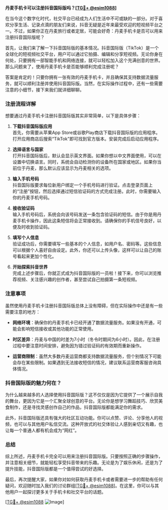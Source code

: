 **丹麦手机卡可以注册抖音国际版吗？[[TG💪+ @esim1088](https://t.me/s/esim1088)]**

在当今这个数字化时代，社交平台已经成为人们生活中不可或缺的一部分。对于喜欢分享生活、记录点滴的朋友们来说，抖音无疑是近年来最受欢迎的短视频平台之一。不过，如果你正在丹麦旅行或者定居，可能会好奇：丹麦手机卡是否可以用来注册抖音国际版呢？

首先，让我们来了解一下抖音国际版的基本情况。抖音国际版（TikTok）是一个全球化的短视频社交平台，用户可以通过它拍摄、编辑和分享短视频。无论你身在何处，只要拥有一部智能手机和网络连接，就可以轻松加入这个充满创意的世界。那么问题来了，使用丹麦手机卡是否能够顺利完成注册呢？

答案是肯定的！只要你拥有一张有效的丹麦手机卡，并且确保其支持数据流量服务，就可以顺利注册并使用抖音国际版。当然，在实际操作过程中，还有一些需要注意的小细节，接下来我们就详细聊聊。

### 注册流程详解

想要通过丹麦手机卡注册抖音国际版其实非常简单，以下是具体步骤：

1. **下载抖音国际版应用**  
   首先，你需要从苹果App Store或谷歌Play商店下载抖音国际版的应用程序。打开应用商店后搜索“TikTok”即可找到官方版本。安装完成后启动应用程序。

2. **选择语言与国家**  
   打开抖音国际版后，默认会显示英文界面。如果你想以中文界面使用，可以在设置中切换语言。同时，系统会自动检测你的设备所在国家或地区。如果你当前位于丹麦，那么默认应该显示为丹麦相关的选项。

3. **输入手机号码**  
   抖音国际版要求每位新用户绑定一个手机号码进行验证。点击登录页面上的“注册”按钮，然后选择通过短信验证码的方式完成注册。此时，你需要输入你的丹麦手机号码。

4. **接收验证码**  
   输入手机号码后，系统会向该号码发送一条包含验证码的短信。由于你是用丹麦手机卡操作，因此这条短信将会正常接收到。请确保你的手机信号良好，以便及时收到验证码。

5. **填写个人信息**  
   验证成功后，你需要填写一些基本的个人信息，如用户名、密码等。这些信息可以根据个人喜好自由设定。此外，你还可以上传头像，这样可以让自己的账号看起来更加个性化。

6. **开始探索抖音世界**  
   完成上述步骤后，你就正式成为抖音国际版的一员啦！接下来，你可以浏览推荐视频、关注感兴趣的创作者，甚至尝试自己拍摄第一条短视频。

### 注意事项

虽然使用丹麦手机卡注册抖音国际版总体上没有障碍，但在实际操作中还是有一些需要注意的地方：

- **网络环境**：确保你的丹麦手机卡已经开通了数据流量服务。如果没有开通，可能会影响短信接收或其他功能的正常使用。
  
- **时区差异**：丹麦与中国的时差为7小时（冬令时期间为6小时）。因此，在注册过程中要注意时间安排，避免因为错过验证码的有效期而重新操作。

- **运营商限制**：虽然大多数丹麦运营商都支持数据流量服务，但个别情况下可能会存在某些限制。如果遇到无法接收短信的情况，建议联系运营商客服咨询具体情况。

### 抖音国际版的魅力何在？

为什么越来越多的人选择使用抖音国际版？这不仅仅是因为它提供了一个展示自我的舞台，更因为它是一个汇聚全球创意的平台。无论你是想学习舞蹈技巧、欣赏美食制作，还是寻找灵感创作自己的作品，抖音国际版都能满足你的需求。

此外，抖音国际版还具有强大的社区互动功能。你可以点赞、评论、分享他人的视频，也可以与其他用户私信交流。这种开放式的社交体验让人感到亲切又有趣，也让每一个普通人都有机会成为“网红”。

### 总结

综上所述，丹麦手机卡完全可以用来注册抖音国际版。只要按照正确的步骤操作，并注意相关细节，就能轻松享受抖音带来的乐趣。无论是为了娱乐休闲，还是为了提升技能，抖音国际版都是一个值得尝试的好选择。

最后，再次提醒大家，如果你对如何获取丹麦手机卡或者需要进一步的帮助有任何疑问，欢迎随时加入我们的讨论群组[[TG💪+ @esim1088](https://t.me/s/esim1088)]。在这里，你可以与其他用户一起探讨更多关于手机卡和社交平台的话题。

[[TG💪+ @esim1088](https://t.me/s/esim1088) ![Image](https://i.postimg.cc/4NQfJmqS/Snipaste-2025-05-13-00-14-12.png)]